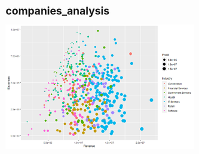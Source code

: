# companies_analysis

![alt text](https://github.com/magleclercq/companies_analysis/blob/master/gen_plot.png?raw=true)
